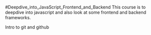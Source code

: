#Deepdive_into_JavaScript_Frontend_and_Backend
This course is to deepdive into javascript and also look at some frontend and backend frameworks.


Intro to git and github
